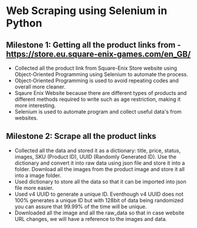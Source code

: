 # Web Scraping using Selenium in Python

## Milestone 1: Getting all the product links from - https://store.eu.square-enix-games.com/en_GB/

- Collected all the product link from Square-Enix Store website using Object-Oriented Programming using Selenium to automate the process.
- Object-Oriented Programming is used to avoid repeating codes and overall more cleaner.
- Sqaure Enix Website because there are different types of products and different methods required to write such as age restriction, making it more interesting.
- Selenium is used to automate program and collect useful data's from websites.

## Milestone 2: Scrape all the product links

- Collected all the data and stored it as a dictionary: title, price, status, images, SKU (Product ID), UUID (Randomly Generated ID). Use the dictionary and convert it into raw data using json file and store it into a folder. Download all the images from the product image and store it all into a image folder.
- Used dictionary to store all the data so that it can be imported into json file more easier.
- Used v4 UUID to generate a unique ID. Eventhough v4 UUID does not 100% generates a unique ID but with 128bit of data being randomized you can assure that 99.99% of the time will be unique.
- Downloaded all the image and all the raw_data so that in case website URL changes, we will have a reference to the images and data.
